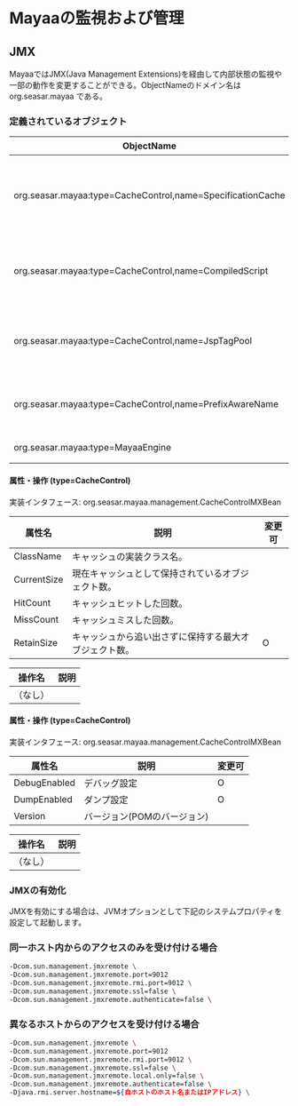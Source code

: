 # Mayaaの監視および管理

## JMX

MayaaではJMX(Java Management Extensions)を経由して内部状態の監視や一部の動作を変更することができる。ObjectNameのドメイン名は org.seasar.mayaa である。

### 定義されているオブジェクト

| ObjectName                                                 | 説明 |
|------------------------------------------------------------|-----|
| org.seasar.mayaa:type=CacheControl,name=SpecificationCache | Page および Template のビルド結果のキャッシュ |
| org.seasar.mayaa:type=CacheControl,name=CompiledScript     | スクリプトのコンパイル結果のキャッシュ |
| org.seasar.mayaa:type=CacheControl,name=JspTagPool         | JSPタグライブラリのインスタンスプール |
| org.seasar.mayaa:type=CacheControl,name=PrefixAwareName    | 名前空間付きの属性名のキャッシュ |
| org.seasar.mayaa:type=MayaaEngine                          | Mayaa全体の挙動 |

#### 属性・操作 (type=CacheControl)

実装インタフェース: org.seasar.mayaa.management.CacheControlMXBean

| 属性名       | 説明                                         |  変更可  |
|-------------|----------------------------------------------|---------|
| ClassName   | キャッシュの実装クラス名。                        |   |
| CurrentSize | 現在キャッシュとして保持されているオブジェクト数。    |   |
| HitCount    | キャッシュヒットした回数。                        |   |
| MissCount   | キャッシュミスした回数。                          |   |
| RetainSize  | キャッシュから追い出さずに保持する最大オブジェクト数。 | O |

| 操作名       | 説明                                         |
|-------------|----------------------------------------------|
| （なし）     | |

#### 属性・操作 (type=CacheControl)

実装インタフェース: org.seasar.mayaa.management.CacheControlMXBean

| 属性名         | 説明                              |  変更可  |
|---------------|-----------------------------------|--------|
| DebugEnabled  | デバッグ設定                        |  O     |
| DumpEnabled   | ダンプ設定                          |  O     |
| Version       | バージョン(POMのバージョン)           |        |

| 操作名       | 説明                                         |
|-------------|----------------------------------------------|
| （なし）     | |

### JMXの有効化

JMXを有効にする場合は、JVMオプションとして下記のシステムプロパティを設定して起動します。

### 同一ホスト内からのアクセスのみを受け付ける場合
```sh
-Dcom.sun.management.jmxremote \
-Dcom.sun.management.jmxremote.port=9012
-Dcom.sun.management.jmxremote.rmi.port=9012 \
-Dcom.sun.management.jmxremote.ssl=false \
-Dcom.sun.management.jmxremote.authenticate=false \
```

### 異なるホストからのアクセスを受け付ける場合
```sh
-Dcom.sun.management.jmxremote \
-Dcom.sun.management.jmxremote.port=9012
-Dcom.sun.management.jmxremote.rmi.port=9012 \
-Dcom.sun.management.jmxremote.ssl=false \
-Dcom.sun.management.jmxremote.local.only=false \
-Dcom.sun.management.jmxremote.authenticate=false \
-Djava.rmi.server.hostname=${自ホストのホスト名またはIPアドレス} \
```
